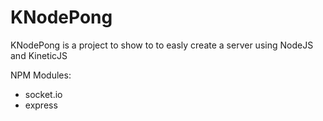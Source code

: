 KNodePong
=========

KNodePong is a project to show to to easly create a server using NodeJS and
KineticJS

NPM Modules:
- socket.io
- express